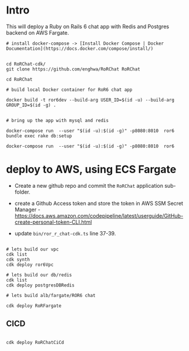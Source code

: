 
# Intro

This will deploy a Ruby on Rails 6 chat app with Redis and Postgres backend on AWS Fargate.

```
# install docker-compose -> [Install Docker Compose | Docker Documentation](https://docs.docker.com/compose/install/)


cd RoRChat-cdk/
git clone https://github.com/enghwa/RoRChat RoRChat

cd RoRChat

# build local Docker container for RoR6 chat app

docker build -t ror6dev --build-arg USER_ID=$(id -u) --build-arg GROUP_ID=$(id -g) .


# bring up the app with mysql and redis

docker-compose run  --user "$(id -u):$(id -g)" -p8080:8010  ror6 bundle exec rake db:setup 

docker-compose run  --user "$(id -u):$(id -g)" -p8080:8010  ror6

```

# deploy to AWS, using ECS Fargate


* Create a new github repo and commit the `RoRChat` application sub-folder.
* create a Github Access token and store the token in AWS SSM Secret Manager - https://docs.aws.amazon.com/codepipeline/latest/userguide/GitHub-create-personal-token-CLI.html


* update `bin/ror_r_chat-cdk.ts` line 37-39.


```

# lets build our vpc
cdk list
cdk synth 
cdk deploy ror6Vpc

# lets build our db/redis
cdk list
cdk deploy postgresDBRedis

# lets build alb/fargate/ROR6 chat

cdk deploy RoRFargate
```

## CICD


```

cdk deploy RoRChatCiCd
```
